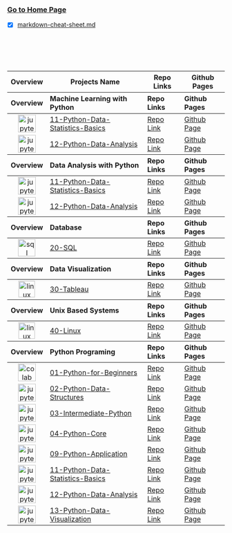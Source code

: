### [Go to Home Page](https://github.com/celik-muhammed)

* [x] [markdown-cheat-sheet.md](./markdown-cheat-sheet.md)

<div align="center">
<table align="center">
  <thead><tr><th>Overview</th><th>Projects Name</th><th>Repo Links</th><th>Github Pages</th></tr></thead>  
  
  <thead align="left"><tr><th>Overview</th><th>Machine Learning with Python</th><th>Repo Links</th><th>Github Pages</th></tr></thead>
  </tbody>
    <tr>
      <td align='center'><img src="https://res.cloudinary.com/canonical/image/fetch/f_auto,q_auto,fl_sanitize,w_55,h_64/https://assets.ubuntu.com/v1/8ee86883-jupyter-logo.png" alt="jupyter" height=41></td>
      <td><a href="https://github.com/celik-muhammed/11-Python-Data-Statistics-Basics" target="_blank">11-Python-Data-Statistics-Basics</a></td>
      <td><a href="https://github.com/celik-muhammed/11-Python-Data-Statistics-Basics" target="_blank">Repo Link</a></td>
      <td><a href="^#" target="_blank">Github Page</a></td>
    </tr>
    <tr>
      <td align='center'><img src="https://res.cloudinary.com/canonical/image/fetch/f_auto,q_auto,fl_sanitize,w_55,h_64/https://assets.ubuntu.com/v1/8ee86883-jupyter-logo.png" alt="jupyter" height=41></td>
      <td><a href="https://github.com/celik-muhammed/12-Python-Data-Analysis" target="_blank">12-Python-Data-Analysis</a></td>
      <td><a href="https://github.com/celik-muhammed/12-Python-Data-Analysis" target="_blank">Repo Link</a></td>
      <td><a href="^#" target="_blank">Github Page</a></td>
    </tr>
  </tbody>
  
  <thead align="left"><tr><th>Overview</th><th>Data Analysis with Python</th><th>Repo Links</th><th>Github Pages</th></tr></thead>
  </tbody>
    <tr>
      <td align='center'><img src="https://res.cloudinary.com/canonical/image/fetch/f_auto,q_auto,fl_sanitize,w_55,h_64/https://assets.ubuntu.com/v1/8ee86883-jupyter-logo.png" alt="jupyter" height=41></td>
      <td><a href="https://github.com/celik-muhammed/11-Python-Data-Statistics-Basics" target="_blank">11-Python-Data-Statistics-Basics</a></td>
      <td><a href="https://github.com/celik-muhammed/11-Python-Data-Statistics-Basics" target="_blank">Repo Link</a></td>
      <td><a href="^#" target="_blank">Github Page</a></td>
    </tr>
    <tr>
      <td align='center'><img src="https://res.cloudinary.com/canonical/image/fetch/f_auto,q_auto,fl_sanitize,w_55,h_64/https://assets.ubuntu.com/v1/8ee86883-jupyter-logo.png" alt="jupyter" height=41></td>
      <td><a href="https://github.com/celik-muhammed/12-Python-Data-Analysis" target="_blank">12-Python-Data-Analysis</a></td>
      <td><a href="https://github.com/celik-muhammed/12-Python-Data-Analysis" target="_blank">Repo Link</a></td>
      <td><a href="^#" target="_blank">Github Page</a></td>
    </tr>
  </tbody>
  
  <thead align="left"><tr><th>Overview</th><th>Database</th><th>Repo Links</th><th>Github Pages</th></tr></thead>
  </tbody>
    <tr>
      <td align='center'><img src="https://docs.microsoft.com/en-us/sql/tools/media/overview-sql-tools/azure-data-studio.svg?view=sql-server-ver15" alt="sql" height=40></td>
      <td><a href="https://github.com/celik-muhammed/20-SQL" target="_blank">20-SQL</a></td>
      <td><a href="https://github.com/celik-muhammed/20-SQL" target="_blank">Repo Link</a></td>
      <td><a href="^#" target="_blank">Github Page</a></td>
    </tr>
  </tbody>  
  
  <thead align="left"><tr><th>Overview</th><th>Data Visualization</th><th>Repo Links</th><th>Github Pages</th></tr></thead>
  </tbody>
    <tr>
      <td align='center'><img src="https://www.tableau.com/favicon.ico" alt="linux" height=38></td>
      <td><a href="https://github.com/celik-muhammed/30-Tableau" target="_blank">30-Tableau</a></td>
      <td><a href="https://github.com/celik-muhammed/30-Tableau" target="_blank">Repo Link</a></td>
      <td><a href="^#" target="_blank">Github Page</a></td>
    </tr>
  </tbody>    
  
  <thead align="left"><tr><th>Overview</th><th>Unix Based Systems</th><th>Repo Links</th><th>Github Pages</th></tr></thead>
  </tbody>
    <tr>
      <td align='center'><img src="https://assets.ubuntu.com/v1/ed348358-logo-cof.svg" alt="linux" height=38></td>
      <td><a href="https://github.com/celik-muhammed/40-Linux" target="_blank">40-Linux</a></td>
      <td><a href="https://github.com/celik-muhammed/40-Linux" target="_blank">Repo Link</a></td>
      <td><a href="^#" target="_blank">Github Page</a></td>
    </tr>
  </tbody>
  
  <thead align="left"><tr><th>Overview</th><th>Python Programing</th><th>Repo Links</th><th>Github Pages</th></tr></thead>  
  <tbody>
    <tr>
      <td align='center'><img src="https://colab.research.google.com/img/colab_favicon_256px.png" alt="colab" height=41></td>
      <td><a href="https://github.com/celik-muhammed/01-Python-for-Beginners" target="_blank">01-Python-for-Beginners</a></td>
      <td><a href="https://github.com/celik-muhammed/01-Python-for-Beginners" target="_blank">Repo Link</a></td>
      <td><a href="^#" target="_blank">Github Page</a></td>
    </tr>
    <tr>
      <td align='center'><img src="https://res.cloudinary.com/canonical/image/fetch/f_auto,q_auto,fl_sanitize,w_55,h_64/https://assets.ubuntu.com/v1/8ee86883-jupyter-logo.png" alt="jupyter" height=41></td>
      <td><a href="https://github.com/celik-muhammed/02-Python-Data-Structures" target="_blank">02-Python-Data-Structures</a></td>
      <td><a href="https://github.com/celik-muhammed/02-Python-Data-Structures" target="_blank">Repo Link</a></td>
      <td><a href="^#" target="_blank">Github Page</a></td>
    </tr>
    <tr>
      <td align='center'><img src="https://res.cloudinary.com/canonical/image/fetch/f_auto,q_auto,fl_sanitize,w_55,h_64/https://assets.ubuntu.com/v1/8ee86883-jupyter-logo.png" alt="jupyter" height=41></td>
      <td><a href="https://github.com/celik-muhammed/03-Intermediate-Python" target="_blank">03-Intermediate-Python</a></td>
      <td><a href="https://github.com/celik-muhammed/03-Intermediate-Python" target="_blank">Repo Link</a></td>
      <td><a href="^#" target="_blank">Github Page</a></td>
    </tr>
    <tr>
      <td align='center'><img src="https://res.cloudinary.com/canonical/image/fetch/f_auto,q_auto,fl_sanitize,w_55,h_64/https://assets.ubuntu.com/v1/8ee86883-jupyter-logo.png" alt="jupyter" height=41></td>
      <td><a href="https://github.com/celik-muhammed/04-Python-Core" target="_blank">04-Python-Core</a></td>
      <td><a href="https://github.com/celik-muhammed/04-Python-Core" target="_blank">Repo Link</a></td>
      <td><a href="^#" target="_blank">Github Page</a></td>
    </tr>
    <tr>
      <td align='center'><img src="https://res.cloudinary.com/canonical/image/fetch/f_auto,q_auto,fl_sanitize,w_55,h_64/https://assets.ubuntu.com/v1/8ee86883-jupyter-logo.png" alt="jupyter" height=41></td>
      <td><a href="https://github.com/celik-muhammed/09-Python-Application" target="_blank">09-Python-Application</a></td>
      <td><a href="https://github.com/celik-muhammed/09-Python-Application" target="_blank">Repo Link</a></td>
      <td><a href="^#" target="_blank">Github Page</a></td>
    </tr>
    <tr>
      <td align='center'><img src="https://res.cloudinary.com/canonical/image/fetch/f_auto,q_auto,fl_sanitize,w_55,h_64/https://assets.ubuntu.com/v1/8ee86883-jupyter-logo.png" alt="jupyter" height=41></td>
      <td><a href="https://github.com/celik-muhammed/11-Python-Data-Statistics-Basics" target="_blank">11-Python-Data-Statistics-Basics</a></td>
      <td><a href="https://github.com/celik-muhammed/11-Python-Data-Statistics-Basics" target="_blank">Repo Link</a></td>
      <td><a href="^#" target="_blank">Github Page</a></td>
    </tr>
    <tr>
      <td align='center'><img src="https://res.cloudinary.com/canonical/image/fetch/f_auto,q_auto,fl_sanitize,w_55,h_64/https://assets.ubuntu.com/v1/8ee86883-jupyter-logo.png" alt="jupyter" height=41></td>
      <td><a href="https://github.com/celik-muhammed/12-Python-Data-Analysis" target="_blank">12-Python-Data-Analysis</a></td>
      <td><a href="https://github.com/celik-muhammed/12-Python-Data-Analysis" target="_blank">Repo Link</a></td>
      <td><a href="^#" target="_blank">Github Page</a></td>
    </tr>
    <tr>
      <td align='center'><img src="https://res.cloudinary.com/canonical/image/fetch/f_auto,q_auto,fl_sanitize,w_55,h_64/https://assets.ubuntu.com/v1/8ee86883-jupyter-logo.png" alt="jupyter" height=41></td>
      <td><a href="https://github.com/celik-muhammed/13-Python-Data-Visualization" target="_blank">13-Python-Data-Visualization</a></td>
      <td><a href="https://github.com/celik-muhammed/13-Python-Data-Visualization" target="_blank">Repo Link</a></td>
      <td><a href="^#" target="_blank">Github Page</a></td>
    </tr>
  </tbody>  
</table>
</div>
